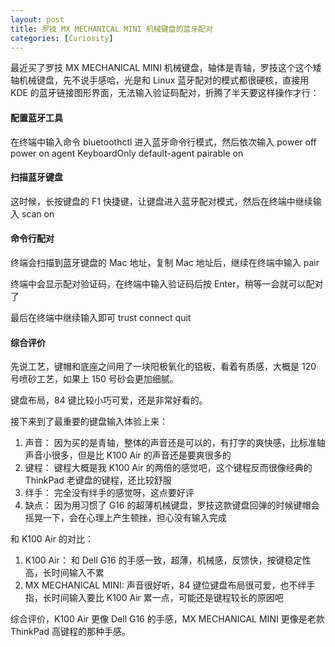 ```yaml
---
layout: post
title: 罗技 MX MECHANICAL MINI 机械键盘的蓝牙配对
categories: [Curiosity]
---
```


最近买了罗技 MX MECHANICAL MINI 机械键盘，轴体是青轴，罗技这个这个矮轴机械键盘，先不说手感哈，光是和 Linux 蓝牙配对的模式都很硬核，直接用 KDE 的蓝牙链接图形界面，无法输入验证码配对，折腾了半天要这样操作才行：

#### 配置蓝牙工具
在终端中输入命令 bluetoothctl 进入蓝牙命令行模式，然后依次输入
power off
power on
agent KeyboardOnly
default-agent
pairable on

#### 扫描蓝牙键盘
这时候，长按键盘的 F1 快捷键，让键盘进入蓝牙配对模式，然后在终端中继续输入
scan on

#### 命令行配对
终端会扫描到蓝牙键盘的 Mac 地址，复制 Mac 地址后，继续在终端中输入
pair <mac address>

终端中会显示配对验证码，在终端中输入验证码后按 Enter，稍等一会就可以配对了

最后在终端中继续输入即可
trust <mac address>
connect <mac address>
quit

#### 综合评价
先说工艺，键帽和底座之间用了一块阳极氧化的铝板，看着有质感，大概是 120 号喷砂工艺，如果上 150 号砂会更加细腻。

键盘布局，84 键比较小巧可爱，还是非常好看的。

接下来到了最重要的键盘输入体验上来：
1. 声音： 因为买的是青轴，整体的声音还是可以的，有打字的爽快感，比标准轴声音小很多，但是比 K100 Air 的声音还是要爽很多的
2. 键程： 键程大概是我 K100 Air 的两倍的感觉吧，这个键程反而很像经典的 ThinkPad 老键盘的键程，还比较舒服
3. 绊手： 完全没有绊手的感觉呀，这点要好评
4. 缺点： 因为用习惯了 G16 的超薄机械键盘，罗技这款键盘回弹的时候键帽会摇晃一下，会在心理上产生顿挫，担心没有输入完成

和 K100 Air 的对比：
1. K100 Air： 和 Dell G16 的手感一致，超薄，机械感，反馈快，按键稳定性高，长时间输入不累
2. MX MECHANICAL MINI: 声音很好听，84 键位键盘布局很可爱，也不绊手指，长时间输入要比 K100 Air 累一点，可能还是键程较长的原因吧

综合评价，K100 Air 更像 Dell G16 的手感，MX MECHANICAL MINI 更像是老款 ThinkPad 高键程的那种手感。

